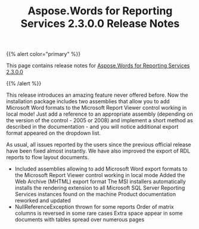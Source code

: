 ﻿---
title: Aspose.Words for Reporting Services 2.3.0.0 Release Notes
type: docs
weight: 10
url: /reportingservices/aspose-words-for-reporting-services-2-3-0-0-release-notes/
---

{{% alert color="primary" %}} 

This page contains release notes for [Aspose.Words for Reporting Services 2.3.0.0](http://www.aspose.com/downloads/words/reportingservices/new-releases/aspose.words-for-reporting-services-2.3.0.0/)

{{% /alert %}} 

This release introduces an amazing feature never offered before. Now the installation package includes two assemblies that allow you to add Microsoft Word formats to the Microsoft Report Viewer control working in local mode! Just add a reference to an appropriate assembly (depending on the version of the control - 2005 or 2008) and implement a short method as described in the documentation - and you will notice additional export format appeared on the dropdown list.

As usual, all issues reported by the users since the previous official release have been fixed almost instantly. We have also improved the export of RDL reports to flow layout documents.

- Included assemblies allowing to add Microsoft Word export formats to the Microsoft Report Viewer control working in local mode
  Added the Web Archive (MHTML) export format 
  The MSI installers automatically installs the rendering extension to all Microsoft SQL Server Reporting Services instances found on the machine 
  Product documentation reworked and updated 
- NullReferenceException thrown for some reports
  Order of matrix columns is reversed in some rare cases
  Extra space appear in some documents with tables spread over numerous pages 

